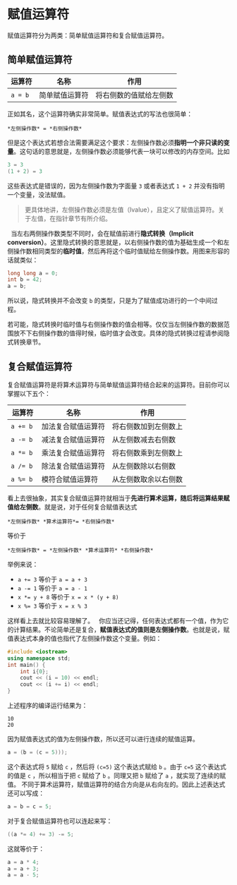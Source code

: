 # 赋值运算符

赋值运算符分为两类：简单赋值运算符和复合赋值运算符。

## 简单赋值运算符

| 运算符 | 名称 | 作用 |
| --- | --- | --- |
| `a = b`  | 简单赋值运算符 | 将右侧数的值赋给左侧数 |

正如其名，这个运算符确实非常简单。赋值表达式的写法也很简单：
```sdsc
*左侧操作数* = *右侧操作数*
```

但是这个表达式若想合法需要满足这个要求：左侧操作数必须****指明一个非只读的变量****。这句话的意思就是，左侧操作数必须能够代表一块可以修改的内存空间。比如
```cpp
3 = 3
(1 + 2) = 3
```
这些表达式是错误的，因为左侧操作数为字面量 `3` 或者表达式 `1 + 2` 并没有指明一个变量，没法赋值。

> 更具体地讲，左侧操作数必须是左值（lvalue），且定义了赋值运算符。关于左值，在指针章节有所介绍。

 
当左右两侧操作数类型不同时，会在赋值前进行**隐式转换（Implicit conversion）**。这里隐式转换的意思就是，以右侧操作数的值为基础生成一个和左侧操作数相同类型的**临时值**，然后再将这个临时值赋给左侧操作数。用图来形容的话就类似：
```cpp
long long a = 0;
int b = 42;
a = b;
```

所以说，隐式转换并不会改变 `b` 的类型，只是为了赋值成功进行的一个中间过程。

若可能，隐式转换时临时值与右侧操作数的值会相等。仅仅当左侧操作数的数据范围放不下右侧操作数的值得时候，临时值才会改变。具体的隐式转换过程请参阅隐式转换章节。

## 复合赋值运算符

复合赋值运算符是将算术运算符与简单赋值运算符结合起来的运算符。目前你可以掌握以下五个：

| **运算符** | **名称** | **作用** |
| --- | --- | --- |
| `a += b`  | 加法复合赋值运算符 | 将右侧数加到左侧数上 |
| `a -= b`  | 减法复合赋值运算符 | 从左侧数减去右侧数 |
| `a *= b`  | 乘法复合赋值运算符 | 将右侧数乘到左侧数上 |
| `a /= b`  | 除法复合赋值运算符 | 从左侧数除以右侧数 |
| `a %= b`  | 模符合赋值运算符 | 从左侧数取余以右侧数 |

看上去很抽象，其实复合赋值运算符就相当于**先进行算术运算，随后将运算结果赋值给左侧数**。就是说，对于任何复合赋值表达式
```sdsc
*左侧操作数* *算术运算符*= *右侧操作数*
```
等价于
```sdsc
*左侧操作数* = *左侧操作数* *算术运算符* *右侧操作数*
```
举例来说：

- `a += 3` 等价于 `a = a + 3` 
- `a -= 1` 等价于 `a = a - 1` 
- `x *= y + 8` 等价于 `x = x * (y + 8)` 
- `x %= 3` 等价于 `x = x % 3` 

这样看上去就比较容易理解了。
 
你应当还记得，任何表达式都有一个值，作为它的计算结果。不论简单还是复合，**赋值表达式的值则是左侧操作数**。也就是说，赋值表达式本身的值也指代了左侧操作数这个变量。例如：
```cpp
#include <iostream>
using namespace std;
int main() {
    int i{0};
    cout << (i = 10) << endl;
    cout << (i += i) << endl;
}
```
上述程序的编译运行结果为：

```io
10
20
```

因为赋值表达式的值为左侧操作数，所以还可以进行连续的赋值运算。
```cpp
a = (b = (c = 5)));
```
这个表达式将 `5` 赋给 `c` ，然后将 `(c=5)` 这个表达式赋给 `b` 。由于 `c=5` 这个表达式的值是 `c` ，所以相当于把 `c` 赋给了 `b` 。同理又把 `b` 赋给了 `a` ，就实现了连续的赋值。
不同于算术运算符，赋值运算符的结合方向是从右向左的。因此上述表达式还可以写成：
```cpp
a = b = c = 5;
```
对于复合赋值运算符也可以连起来写：
```cpp
((a *= 4) += 3) -= 5;
```
这就等价于：
```cpp
a = a * 4;
a = a + 3;
a = a - 5;
```
 
